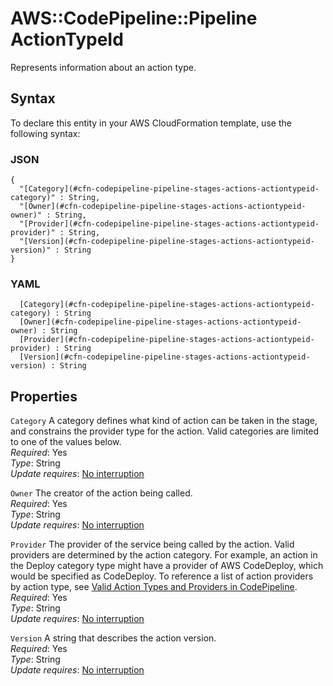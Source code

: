 # AWS::CodePipeline::Pipeline ActionTypeId<a name="aws-properties-codepipeline-pipeline-stages-actions-actiontypeid"></a>

Represents information about an action type\.

## Syntax<a name="aws-properties-codepipeline-pipeline-stages-actions-actiontypeid-syntax"></a>

To declare this entity in your AWS CloudFormation template, use the following syntax:

### JSON<a name="aws-properties-codepipeline-pipeline-stages-actions-actiontypeid-syntax.json"></a>

```
{
  "[Category](#cfn-codepipeline-pipeline-stages-actions-actiontypeid-category)" : String,
  "[Owner](#cfn-codepipeline-pipeline-stages-actions-actiontypeid-owner)" : String,
  "[Provider](#cfn-codepipeline-pipeline-stages-actions-actiontypeid-provider)" : String,
  "[Version](#cfn-codepipeline-pipeline-stages-actions-actiontypeid-version)" : String
}
```

### YAML<a name="aws-properties-codepipeline-pipeline-stages-actions-actiontypeid-syntax.yaml"></a>

```
﻿  [Category](#cfn-codepipeline-pipeline-stages-actions-actiontypeid-category) : String
﻿  [Owner](#cfn-codepipeline-pipeline-stages-actions-actiontypeid-owner) : String
﻿  [Provider](#cfn-codepipeline-pipeline-stages-actions-actiontypeid-provider) : String
﻿  [Version](#cfn-codepipeline-pipeline-stages-actions-actiontypeid-version) : String
```

## Properties<a name="aws-properties-codepipeline-pipeline-stages-actions-actiontypeid-properties"></a>

`Category`  <a name="cfn-codepipeline-pipeline-stages-actions-actiontypeid-category"></a>
A category defines what kind of action can be taken in the stage, and constrains the provider type for the action\. Valid categories are limited to one of the values below\.  
*Required*: Yes  
*Type*: String  
*Update requires*: [No interruption](https://docs.aws.amazon.com/AWSCloudFormation/latest/UserGuide/using-cfn-updating-stacks-update-behaviors.html#update-no-interrupt)

`Owner`  <a name="cfn-codepipeline-pipeline-stages-actions-actiontypeid-owner"></a>
The creator of the action being called\.  
*Required*: Yes  
*Type*: String  
*Update requires*: [No interruption](https://docs.aws.amazon.com/AWSCloudFormation/latest/UserGuide/using-cfn-updating-stacks-update-behaviors.html#update-no-interrupt)

`Provider`  <a name="cfn-codepipeline-pipeline-stages-actions-actiontypeid-provider"></a>
The provider of the service being called by the action\. Valid providers are determined by the action category\. For example, an action in the Deploy category type might have a provider of AWS CodeDeploy, which would be specified as CodeDeploy\. To reference a list of action providers by action type, see [Valid Action Types and Providers in CodePipeline](https://docs.aws.amazon.com/codepipeline/latest/userguide/reference-pipeline-structure.html#actions-valid-providers)\.  
*Required*: Yes  
*Type*: String  
*Update requires*: [No interruption](https://docs.aws.amazon.com/AWSCloudFormation/latest/UserGuide/using-cfn-updating-stacks-update-behaviors.html#update-no-interrupt)

`Version`  <a name="cfn-codepipeline-pipeline-stages-actions-actiontypeid-version"></a>
A string that describes the action version\.  
*Required*: Yes  
*Type*: String  
*Update requires*: [No interruption](https://docs.aws.amazon.com/AWSCloudFormation/latest/UserGuide/using-cfn-updating-stacks-update-behaviors.html#update-no-interrupt)